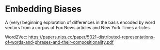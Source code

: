 # Embedding Biases

A (very) beginning exploration of differences in the basis encoded by word vectors from a corpus of Fox News articles and New York Times articles.

Word2Vec: https://papers.nips.cc/paper/5021-distributed-representations-of-words-and-phrases-and-their-compositionality.pdf
